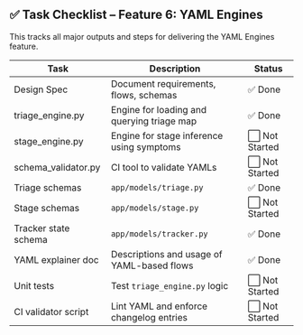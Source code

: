 ## ✅ Task Checklist – Feature 6: YAML Engines

This tracks all major outputs and steps for delivering the YAML Engines feature.

| Task | Description | Status |
|------|-------------|--------|
| Design Spec | Document requirements, flows, schemas | ✅ Done
| triage_engine.py | Engine for loading and querying triage map | ✅ Done
| stage_engine.py | Engine for stage inference using symptoms | ⬜ Not Started
| schema_validator.py | CI tool to validate YAMLs | ⬜ Not Started
| Triage schemas | `app/models/triage.py` | ✅ Done
| Stage schemas | `app/models/stage.py` | ⬜ Not Started
| Tracker state schema | `app/models/tracker.py` | ✅ Done
| YAML explainer doc | Descriptions and usage of YAML-based flows | ✅ Done
| Unit tests | Test `triage_engine.py` logic | ⬜ Not Started
| CI validator script | Lint YAML and enforce changelog entries | ⬜ Not Started